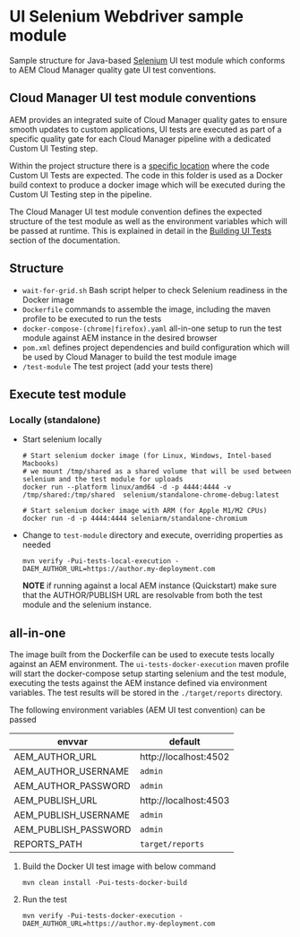 # UI Selenium Webdriver sample module

Sample structure for Java-based [Selenium](https://www.selenium.dev/) UI test module which conforms to
AEM  Cloud Manager quality gate UI test conventions.


## Cloud Manager UI test module conventions

AEM provides an integrated suite of Cloud Manager quality gates to ensure smooth updates to custom applications,
UI tests are executed as part of a specific quality gate for each Cloud Manager pipeline with a dedicated Custom UI Testing step.

Within the project structure there is a [specific location](https://github.com/adobe/aem-project-archetype/tree/develop/src/main/archetype/ui.tests) 
where the code Custom UI Tests are expected. The code in this folder is used as a Docker build context to produce a docker image
which will be executed during the Custom UI Testing step in the pipeline.

The Cloud Manager UI test module convention defines the expected structure of the test module as well as the environment
variables which will be passed at runtime. This is explained in detail in the [Building UI Tests](https://experienceleague.adobe.com/docs/experience-manager-cloud-service/content/implementing/using-cloud-manager/test-results/ui-testing.html?lang=en#building-ui-tests)
section of the documentation.

## Structure

- `wait-for-grid.sh` Bash script helper to check Selenium readiness in the Docker image
- `Dockerfile` commands to assemble the image, including the maven profile to be executed to run the tests
- `docker-compose-(chrome|firefox).yaml` all-in-one setup to run the test module against AEM instance in the desired browser
- `pom.xml` defines project dependencies and build configuration which will be used by Cloud Manager to build the test module image
- `/test-module` The test project (add your tests there)

## Execute test module

### Locally (standalone)

* Start selenium locally
  ```shell
  # Start selenium docker image (for Linux, Windows, Intel-based Macbooks)
  # we mount /tmp/shared as a shared volume that will be used between selenium and the test module for uploads
  docker run --platform linux/amd64 -d -p 4444:4444 -v /tmp/shared:/tmp/shared  selenium/standalone-chrome-debug:latest
  
  # Start selenium docker image with ARM (for Apple M1/M2 CPUs)
  docker run -d -p 4444:4444 seleniarm/standalone-chromium
  ```

* Change to `test-module` directory and execute, overriding properties as needed
  ```
  mvn verify -Pui-tests-local-execution -DAEM_AUTHOR_URL=https://author.my-deployment.com
  ```
  **NOTE** if running against a local AEM instance (Quickstart) make sure that the AUTHOR/PUBLISH URL are resolvable from
   both the test module and the selenium instance.

## all-in-one

The image built from the Dockerfile can be used to execute tests locally against an AEM environment. The `ui-tests-docker-execution` 
maven profile will start the docker-compose setup starting selenium and the test module, executing the tests against
the AEM instance defined via environment variables. The test results will be stored in the `./target/reports` directory.

The following
environment variables (AEM UI test convention) can be passed

| envvar | default               |
| --- |-----------------------|
| AEM_AUTHOR_URL | http://localhost:4502 |
| AEM_AUTHOR_USERNAME | `admin`               |
| AEM_AUTHOR_PASSWORD | `admin`               |
| AEM_PUBLISH_URL | http://localhost:4503 |
| AEM_PUBLISH_USERNAME | `admin`               |
| AEM_PUBLISH_PASSWORD | `admin`               |
| REPORTS_PATH | `target/reports`      |

1. Build the Docker UI test image with below command
   ```
   mvn clean install -Pui-tests-docker-build
   ```
2. Run the test
   ```
   mvn verify -Pui-tests-docker-execution -DAEM_AUTHOR_URL=https://author.my-deployment.com
   ```

   
